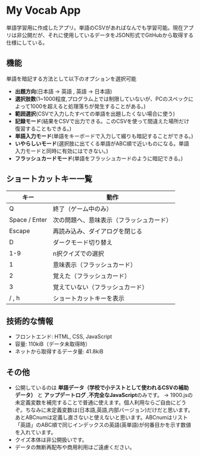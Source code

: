 # My Vocab App

単語学習用に作成したアプリ。単語のCSVがあればなんでも学習可能。現在アプリは非公開だが、それに使用しているデータをJSON形式でGitHubから取得する仕様にしている。

## 機能

単語を暗記する方法として以下のオプションを選択可能
 - **出題方向**(日本語 → 英語 , 英語 → 日本語)
 - **選択肢数**(1~1000程度,プログラム上では制限していないが、PCのスペックによって1000を超えると処理落ちが発生することがある。)
 - **範囲選択**(CSVで入力したすべての単語を出題したくない場合に使う)
 - **記録モード**(結果をCSVで出力できる。このCSVを使って間違えた場所だけ復習することもできる。)
 - **単語入力モード**(単語をキーボードで入力して綴りも暗記することができる。)
 - **いやらしいモード**(選択肢に出てくる単語がABC順で近いものになる。単語入力モードと同時に有効にはできない。)
 - **フラッシュカードモード**(単語をフラッシュカードのように暗記できる。)

## ショートカットキー一覧

| キー | 動作 |
|------|------|
| Q | 終了（ゲーム中のみ） |
| Space / Enter | 次の問題へ、意味表示（フラッシュカード） |
| Escape | 再読み込み、ダイアログを閉じる |
| D | ダークモード切り替え |
| 1-9 | n択クイズでの選択 |
| 1 | 意味表示（フラッシュカード） |
| 2 | 覚えた（フラッシュカード） |
| 3 | 覚えていない（フラッシュカード） |
| / , h | ショートカットキーを表示 |

## 技術的な情報

- フロントエンド: HTML, CSS, JavaScript
- 容量: 110kiB（データ未取得時）
- ネットから取得するデータ量: 41.8kiB

## その他

- 公開しているのは **単語データ（学校で小テストとして使われるCSVの補助データ）** と **アップデートログ** ,**不完全なJavaScript**のみです。
  → 1900.jsの未定義変数を補完することで普通に使えます。個人利用ならご自由にどうぞ。ちなみに未定義変数は(日本語,英語,内部バージョン)だけだと思います。あとABCnumは定義し直さないと使えないと思います。ABCnumはリスト「英語」のABC順で同じインデックスの英語(英単語)が何番目かを示す数値を入れています。
- クイズ本体は非公開扱いです。
- データの無断再配布や商用利用はご遠慮ください。
